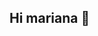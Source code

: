 ## Hi mariana 👋

<!--
**marisbela/marisbela** is a ✨ _special_ ✨ repository because its `README.md` (this file) appears on your GitHub profile.

Here are some ideas to get you started:

- 🔭 I’m currently working on nada
- 🌱 I’m currently learning coisas novas
- 👯 I’m looking to collaborate on ninguem no momento 
- 🤔 I’m looking for help with progamar
- 💬 Ask me about a vida
- 📫 How to reach me: ...
- 😄 Pronouns: ela/dela
- ⚡ Fun fact: 
-->
